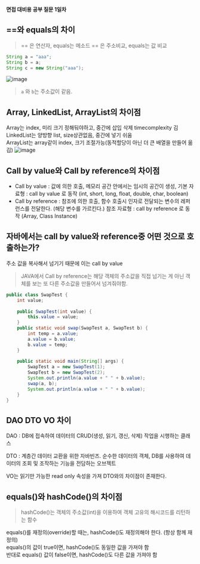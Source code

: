 **면접 대비용 공부 질문 1일차**
## ==와 equals의 차이

> == 은 연산자, equals는 메소드
> == 은 주소비교, equals는 값 비교

```JAVA
String a = "aaa";
String b = a;
String c = new String("aaa");
```


![image](https://user-images.githubusercontent.com/84604563/147766230-25670348-1561-418b-a1cf-b3706ae6f9c6.png)

> ```a``` 와 ```b```는 주소값이 같음.


## Array, LinkedList, ArrayList의 차이점
Array는 index, 미리 크기 정해둬야하고, 중간에 삽입 삭제 timecomplexity 김    
LinkedList는 양방향 list, size상관없음, 중간에 넣기 쉬움       
ArrayList는 array같이 index, 크기 조절가능(동적할당이 아닌 더 큰 배열을 만들어 옮김) 
![image](https://user-images.githubusercontent.com/84604563/147767179-a5159c47-db1d-45c1-a955-ac3478669527.png)


## Call by value와 Call by reference의 차이점
* Call by value : 값에 의한 호출, 메모리 공간 안에서는 임시의 공간이 생성, 기본 자료형 : call by value 로 동작 (int, short, long, float, double, char, boolean)
* Call by reference : 참조에 의한 호출, 함수 호출시 인자로 전달되는 변수의 레퍼런스를 전달한다. (해당 변수를 가르킨다.) 참조 자료형 : call by reference 로 동작 (Array, Class Instance) 

## 자바에서는 call by value와 reference중 어떤 것으로 호출하는가?
주소 값을 복사해서 넘기기 때문에 이는 call by value  
> JAVA에서 Call by reference는 해당 객체의 주소값을 직접 넘기는 게 아닌 객체를 보는 또 다른 주소값을 만들어서 넘겨줘야함. 
```JAVA
public class SwapTest {
    int value;
    
    public SwapTest(int value) {
        this.value = value;
    }
    public static void swap(SwapTest a, SwapTest b) {
        int temp = a.value;
        a.value = b.value;
        b.value = temp;
    }
 
    public static void main(String[] args) {
        SwapTest a = new SwapTest(1);
        SwapTest b = new SwapTest(2);
        System.out.println(a.value + " " + b.value);
        swap(a, b);
        System.out.println(a.value + " " + b.value);
    }
}
```
  
##  DAO DTO VO 차이
DAO : DB에 접속하여 데이터의 CRUD(생성, 읽기, 갱신, 삭제) 작업을 시행하는 클래스  

DTO : 계층간 데이터 교환을 위한 자바빈즈. 순수한 데이터의 객체, DB를 사용하여 데이터의 조회 및 조작하는 기능을 전담하는 오브젝트   

VO는 읽기만 가능한 read only 속성을 가져 DTO와의 차이점이 존재한다.    
  

## equals()와 hashCode()의 차이점
> hashCode()는 객체의 주소값(int)을 이용하여 객체 고유의 해시코드를 리턴하는 함수

equals()를 재정의(override)할 때는, hashCode()도 재정의해야 한다. (항상 함께 재정의)  
equals()의 값이 true이면, hashCode()도 동일한 값을 가져야 함  
반대로 equals() 값이 false이면, hashCode()도 다른 값을 가져야 함  
